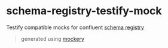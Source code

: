 # schema-registry-testify-mock
Testify compatible mocks for confluent [schema registry](github.com/datamountaineer/schema-registry)

> generated using [mockery](https://github.com/vektra/mockery)

